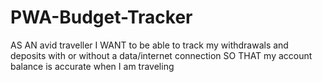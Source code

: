 # PWA-Budget-Tracker
AS AN avid traveller I WANT to be able to track my withdrawals and deposits with or without a data/internet connection SO THAT my account balance is accurate when I am traveling
